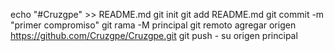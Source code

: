 echo "#Cruzgpe" >> README.md 
git init 
git add README.md 
git commit -m "primer compromiso" 
git rama -M principal 
git remoto agregar origen https://github.com/Cruzgpe/Cruzgpe.git
 git push - su origen principal
